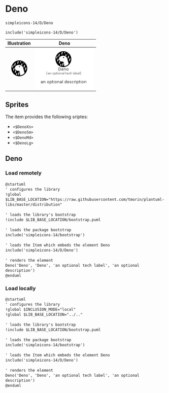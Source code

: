 # Deno


```text
simpleicons-14/D/Deno
```

```text
include('simpleicons-14/D/Deno')
```



| Illustration | Deno |
| :---: | :---: |
| ![illustration for Illustration](../../simpleicons-14/D/Deno.png) | ![illustration for Deno](../../simpleicons-14/D/Deno.Local.png) |



## Sprites
The item provides the following sriptes:

- `<$DenoXs>`
- `<$DenoSm>`
- `<$DenoMd>`
- `<$DenoLg>`





## Deno

### Load remotely
```plantuml
@startuml
' configures the library
!global $LIB_BASE_LOCATION="https://raw.githubusercontent.com/tmorin/plantuml-libs/master/distribution"

' loads the library's bootstrap
!include $LIB_BASE_LOCATION/bootstrap.puml

' loads the package bootstrap
include('simpleicons-14/bootstrap')

' loads the Item which embeds the element Deno
include('simpleicons-14/D/Deno')

' renders the element
Deno('Deno', 'Deno', 'an optional tech label', 'an optional description')
@enduml
```

### Load locally
```plantuml
@startuml
' configures the library
!global $INCLUSION_MODE="local"
!global $LIB_BASE_LOCATION="../.."

' loads the library's bootstrap
!include $LIB_BASE_LOCATION/bootstrap.puml

' loads the package bootstrap
include('simpleicons-14/bootstrap')

' loads the Item which embeds the element Deno
include('simpleicons-14/D/Deno')

' renders the element
Deno('Deno', 'Deno', 'an optional tech label', 'an optional description')
@enduml
```

